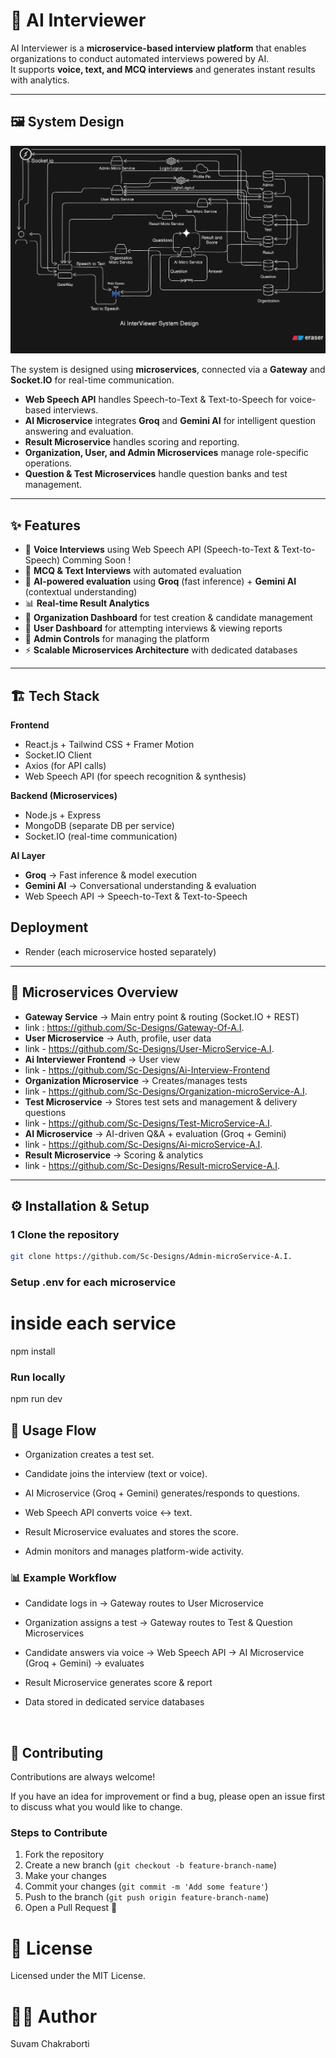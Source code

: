 # 🤖 AI Interviewer

AI Interviewer is a **microservice-based interview platform** that enables organizations to conduct automated interviews powered by AI.  
It supports **voice, text, and MCQ interviews** and generates instant results with analytics.

---

## 🖼️ System Design

![AI Interviewer Architecture](./diagram-export-9-4-2025-8_30_05-PM.png)

The system is designed using **microservices**, connected via a **Gateway** and **Socket.IO** for real-time communication.  
- **Web Speech API** handles Speech-to-Text & Text-to-Speech for voice-based interviews.  
- **AI Microservice** integrates **Groq** and **Gemini AI** for intelligent question answering and evaluation.  
- **Result Microservice** handles scoring and reporting.  
- **Organization, User, and Admin Microservices** manage role-specific operations.  
- **Question & Test Microservices** handle question banks and test management.  

---

## ✨ Features
- 🎤 **Voice Interviews** using Web Speech API (Speech-to-Text & Text-to-Speech)  Comming Soon !
- 📝 **MCQ & Text Interviews** with automated evaluation  
- 🧠 **AI-powered evaluation** using **Groq** (fast inference) + **Gemini AI** (contextual understanding)  
- 📊 **Real-time Result Analytics**  
- 🏢 **Organization Dashboard** for test creation & candidate management  
- 👤 **User Dashboard** for attempting interviews & viewing reports  
- 🔑 **Admin Controls** for managing the platform  
- ⚡ **Scalable Microservices Architecture** with dedicated databases  

---

## 🏗️ Tech Stack
**Frontend**
- React.js + Tailwind CSS + Framer Motion  
- Socket.IO Client  
- Axios (for API calls)  
- Web Speech API (for speech recognition & synthesis)  

**Backend (Microservices)**
- Node.js + Express  
- MongoDB (separate DB per service)  
- Socket.IO (real-time communication)  

**AI Layer**
- **Groq** → Fast inference & model execution  
- **Gemini AI** → Conversational understanding & evaluation  
- Web Speech API → Speech-to-Text & Text-to-Speech  

## **Deployment**
- Render (each microservice hosted separately)  

---

## 📂 Microservices Overview
- **Gateway Service** → Main entry point & routing (Socket.IO + REST)
- link : https://github.com/Sc-Designs/Gateway-Of-A.I. 
- **User Microservice** → Auth, profile, user data
- link - https://github.com/Sc-Designs/User-MicroService-A.I.
- **Ai Interviewer Frontend** → User view
- link - https://github.com/Sc-Designs/Ai-Interview-Frontend
- **Organization Microservice** → Creates/manages tests
- link - https://github.com/Sc-Designs/Organization-microService-A.I. 
- **Test Microservice** → Stores test sets and management & delivery questions
- link - https://github.com/Sc-Designs/Test-MicroService-A.I.
- **AI Microservice** → AI-driven Q&A + evaluation (Groq + Gemini)
- link - https://github.com/Sc-Designs/Ai-microService-A.I.
- **Result Microservice** → Scoring & analytics
- link - https://github.com/Sc-Designs/Result-microService-A.I.

---

## ⚙️ Installation & Setup

### 1️ Clone the repository
```bash
git clone https://github.com/Sc-Designs/Admin-microService-A.I.
```

###  Setup .env for each microservice



# inside each service
npm install

### Run locally
npm run dev

## 🚀 Usage Flow

 - Organization creates a test set.

 - Candidate joins the interview (text or voice).

 - AI Microservice (Groq + Gemini) generates/responds to questions.

 - Web Speech API converts voice ↔ text.

 - Result Microservice evaluates and stores the score.

 - Admin monitors and manages platform-wide activity.


### 📊 Example Workflow

- Candidate logs in → Gateway routes to User Microservice

- Organization assigns a test → Gateway routes to Test & Question Microservices

- Candidate answers via voice → Web Speech API → AI Microservice (Groq + Gemini) → evaluates

- Result Microservice generates score & report

- Data stored in dedicated service databases

<br />

## 🤝 Contributing

Contributions are always welcome!  

If you have an idea for improvement or find a bug, please open an issue first to discuss what you would like to change.  

### Steps to Contribute
1. Fork the repository  
2. Create a new branch (`git checkout -b feature-branch-name`)  
3. Make your changes  
4. Commit your changes (`git commit -m 'Add some feature'`)  
5. Push to the branch (`git push origin feature-branch-name`)  
6. Open a Pull Request 🎉  



# 📜 License

Licensed under the MIT License.

# 👨‍💻 Author

Suvam Chakraborti
